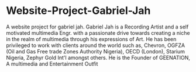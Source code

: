 # Website-Project-Gabriel-Jah
A website project for gabriel jah. Gabriel Jah is a Recording Artist and a self motivated multimedia Engr. with a passionate drive towards creating a niche in the realm of multimedia through his expressions of Art. He has been privileged to work with clients around the world such as, Chevron, OGFZA (Oil and Gas Free trade Zones  Authority Nigeria),  OECD (London), Starium Nigeria, Zephyr Gold Int'l amongst others. He is the Founder of GEENATION, A multimedia and Entertainment Outfit
